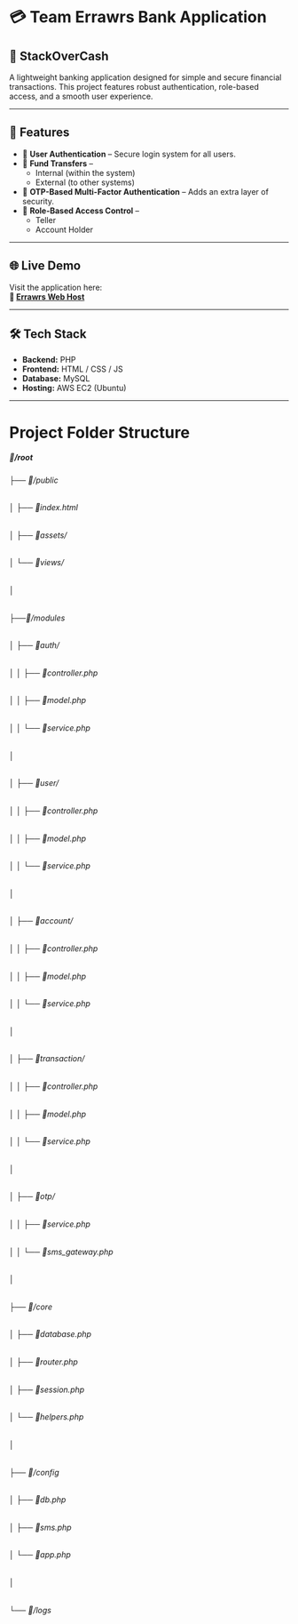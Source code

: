 # 💳 Team Errawrs Bank Application  
## 🏦 StackOverCash

A lightweight banking application designed for simple and secure financial transactions. This project features robust authentication, role-based access, and a smooth user experience.

---

## 🚀 Features

- 🔐 **User Authentication** – Secure login system for all users.  
- 🔁 **Fund Transfers** –  
  - Internal (within the system)  
  - External (to other systems)  
- 🔑 **OTP-Based Multi-Factor Authentication** – Adds an extra layer of security.  
- 👥 **Role-Based Access Control** –  
  - Teller  
  - Account Holder

---
## 🌐 Live Demo

Visit the application here:  
**🔗 [Errawrs Web Host](http://54.206.115.2/)**

---

## 🛠️ Tech Stack

- **Backend:** PHP
- **Frontend:** HTML / CSS / JS  
- **Database:** MySQL
- **Hosting:** AWS EC2 (Ubuntu)  

---
# Project Folder Structure

##### 📂/root
###### ├── 📂/public              <!-- Public files (entry point) -->
###### │   ├── 📄index.html       <!-- Main router or front controller -->
###### │   ├── 📂assets/          <!-- CSS, JS, images -->
###### │   └── 📂views/           <!-- HTML templates -->
###### │
###### ├──📂/modules              <!-- Modular structure -->
###### │   ├── 📂auth/            <!-- Login, register, OTP -->
###### │   │   ├── 📄controller.php
###### │   │   ├── 📄model.php
###### │   │   └── 📄service.php
###### │
###### │   ├── 📂user/            <!-- User management -->
###### │   │   ├── 📄controller.php
###### │   │   ├── 📄model.php
###### │   │   └── 📄service.php
###### │
###### │   ├── 📂account/         <!-- Bank accounts -->
###### │   │   ├── 📄controller.php
###### │   │   ├── 📄model.php
###### │   │   └── 📄service.php
###### │
###### │   ├── 📂transaction/     <!-- Fund transfers, history -->
###### │   │   ├── 📄controller.php
###### │   │   ├── 📄model.php
###### │   │   └── 📄service.php
###### │
###### │   ├── 📂otp/             <!-- OTP generation & validation -->
###### │   │   ├── 📄service.php
###### │   │   └── 📄sms_gateway.php
###### │
###### ├── 📂/core                <!-- Core system (reusable code) -->
###### │   ├── 📄database.php     <!-- DB connection -->
###### │   ├── 📄router.php       <!-- Simple routing logic -->
###### │   ├── 📄session.php      <!-- Session/token logic -->
###### │   └── 📄helpers.php      <!-- Utility functions -->
###### │
###### ├── 📂/config              <!-- Configuration files -->
###### │   ├── 📄db.php
###### │   ├── 📄sms.php
###### │   └── 📄app.php
###### │
###### └── 📂/logs                <!-- Application logs -->

